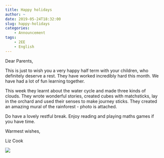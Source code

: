 ```yaml
---
title: Happy holidays
author: ~
date: 2019-05-24T18:32:00
slug: happy-holidays
categories:
    - Announcement
tags:
    - 2EE
    - English
---
```


Dear Parents,

This is just to wish you a very happy half term with your children, who definitely deserve a rest.  They have worked incredibly hard this month. We have had a lot of fun learning together.

This week they learnt about the water cycle and made three kinds of clouds.  They wrote wonderful stories, created cubes with matchsticks, lay in the orchard and used their senses to make journey sticks. They created an amazing mural of the rainforest - photo is attached.   

Do have a lovely restful break.  Enjoy reading and playing maths games if you have time.

Warmest wishes,

Liz Cook

[![](/images/IMG_5377_thumbnail.JPG)](/images/IMG_5377.JPG)